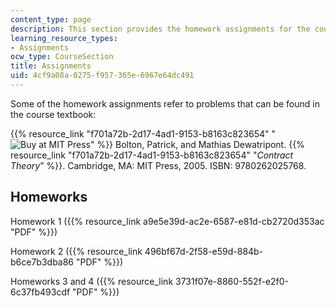 ```yaml
---
content_type: page
description: This section provides the homework assignments for the course.
learning_resource_types:
- Assignments
ocw_type: CourseSection
title: Assignments
uid: 4cf9a08a-0275-f957-365e-6967e64dc491
---
```


Some of the homework assignments refer to problems that can be found in the course textbook:

{{% resource_link "f701a72b-2d17-4ad1-9153-b8163c823654" "![Buy at MIT Press](/images/mp_logo.gif)" %}} Bolton, Patrick, and Mathias Dewatripont. {{% resource_link "f701a72b-2d17-4ad1-9153-b8163c823654" "_Contract Theory_" %}}. Cambridge, MA: MIT Press, 2005. ISBN: 9780262025768.

Homeworks
---------

Homework 1 ({{% resource_link a9e5e39d-ac2e-6587-e81d-cb2720d353ac "PDF" %}})

Homework 2 ({{% resource_link 496bf67d-2f58-e59d-884b-b6ce7b3dba86 "PDF" %}})

Homeworks 3 and 4 ({{% resource_link 3731f07e-8860-552f-e2f0-6c37fb493cdf "PDF" %}})